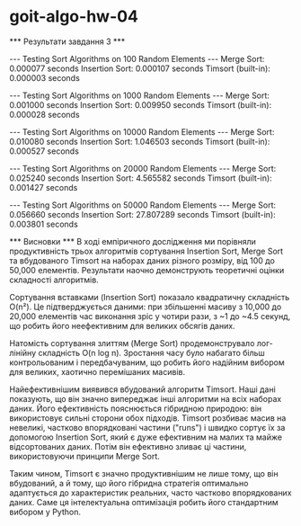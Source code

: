 # goit-algo-hw-04

*** Результати завдання 3 ***

--- Testing Sort Algorithms on 100 Random Elements ---
Merge Sort: 0.000077 seconds
Insertion Sort: 0.000107 seconds
Timsort (built-in): 0.000003 seconds

--- Testing Sort Algorithms on 1000 Random Elements ---
Merge Sort: 0.001000 seconds
Insertion Sort: 0.009950 seconds
Timsort (built-in): 0.000028 seconds

--- Testing Sort Algorithms on 10000 Random Elements ---
Merge Sort: 0.010080 seconds
Insertion Sort: 1.046503 seconds
Timsort (built-in): 0.000527 seconds

--- Testing Sort Algorithms on 20000 Random Elements ---
Merge Sort: 0.025240 seconds
Insertion Sort: 4.565582 seconds
Timsort (built-in): 0.001427 seconds

--- Testing Sort Algorithms on 50000 Random Elements ---
Merge Sort: 0.056660 seconds
Insertion Sort: 27.807289 seconds
Timsort (built-in): 0.003801 seconds

*** Висновки ***
В ході емпіричного дослідження ми порівняли продуктивність трьох 
алгоритмів сортування Insertion Sort, Merge Sort та вбудованого Timsort
на наборах даних різного розміру, від 100 до 50,000 елементів. 
Результати наочно демонструють теоретичні оцінки складності алгоритмів.

Сортування вставками (Insertion Sort) показало квадратичну складність O(n²). 
Це підтверджується даними: при збільшенні масиву з 10,000 до 20,000 
елементів час виконання зріс у чотири рази, з ~1 до ~4.5 секунд, 
що робить його неефективним для великих обсягів даних.

Натомість сортування злиттям (Merge Sort) продемонструвало лог-лінійну 
складність O(n log n). Зростання часу було набагато більш контрольованим і передбачуваним, 
що робить його надійним вибором для великих, хаотично перемішаних масивів.

Найефективнішим виявився вбудований алгоритм Timsort. 
Наші дані показують, що він значно випереджає інші алгоритми на всіх наборах даних. 
Його ефективність пояснюється гібридною природою: він використовує сильні сторони обох підходів. 
Timsort розбиває масив на невеликі, частково впорядковані частини ("runs") і швидко 
сортує їх за допомогою Insertion Sort, який є дуже ефективним на малих та майже 
відсортованих даних. Потім він ефективно зливає ці частини, використовуючи принципи Merge Sort.

Таким чином, Timsort є значно продуктивнішим не лише тому, що він вбудований, 
а й тому, що його гібридна стратегія оптимально адаптується до характеристик реальних, 
часто частково впорядкованих даних. Саме ця інтелектуальна оптимізація робить 
його стандартним вибором у Python.